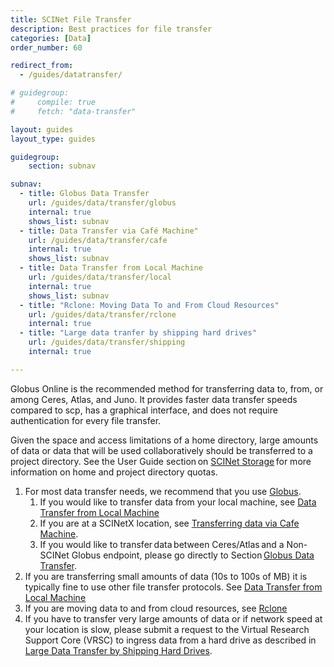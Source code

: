 ```yaml
---
title: SCINet File Transfer
description: Best practices for file transfer
categories: [Data]
order_number: 60

redirect_from: 
  - /guides/datatransfer/

# guidegroup:
#     compile: true
#     fetch: "data-transfer"

layout: guides
layout_type: guides

guidegroup:
    section: subnav

subnav:
  - title: Globus Data Transfer
    url: /guides/data/transfer/globus
    internal: true
    shows_list: subnav
  - title: Data Transfer via Café Machine"
    url: /guides/data/transfer/cafe
    internal: true
    shows_list: subnav
  - title: Data Transfer from Local Machine
    url: /guides/data/transfer/local
    internal: true
    shows_list: subnav
  - title: "Rclone: Moving Data To and From Cloud Resources"
    url: /guides/data/transfer/rclone
    internal: true
  - title: "Large data tranfer by shipping hard drives"
    url: /guides/data/transfer/shipping
    internal: true

---
```


Globus Online is the recommended method for transferring data to, from, or among Ceres, Atlas, and Juno. It provides faster data transfer speeds compared to scp, has a graphical interface, and does not require authentication for every file transfer.  

Given the space and access limitations of a home directory, large amounts of data or data that will be used collaboratively should be transferred to a project directory. See the User Guide section on [SCINet Storage](/guides/storage) for more information on home and project directory quotas.  

1. For most data transfer needs, we recommend that you use [Globus](/guides/data/transfer/globus).  
    1. If you would like to transfer data from your local machine, see [Data Transfer from Local Machine](/guides/data/transfer/local)  
    1. If you are at a SCINetX location, see [Transferring data via Cafe Machine](/guides/data/transfer/cafe). 
    1. If you would like to transfer data between Ceres/Atlas and a Non-SCINet Globus endpoint, please go directly to Section [Globus Data Transfer](/guides/data/transfer/globus).  
1. If you are transferring small amounts of data (10s to 100s of MB) it is typically fine to use other file transfer protocols. See [Data Transfer from Local Machine](/guides/data/transfer/local) 
1. If you are moving data to and from cloud resources, see [Rclone](/guides/data/transfer/rclone) 
1. If you have to transfer very large amounts of data or if network speed at your location is slow, please submit a request to the Virtual Research Support Core (VRSC) to ingress data from a hard drive as described in [Large Data Transfer by Shipping Hard Drives](/guides/data/transfer/shipping).  

<!--excerpt-->
